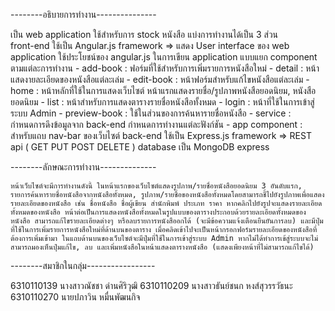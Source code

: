 --------อธิบายการทำงาน---------------

เป็น web application ใช้สำหรับการ stock หนังสือ 
แบ่งการทำงานได้เป็น 3 ส่วน  
    front-end ใช้เป็น Angular.js framework => แสดง User interface ของ web application ใช้ประโยชน์ของ angular.js ในการเขียน application แบบแยก component ตามแต่ละการทำงาน
    -   add-book : ฟอร์มที่ใช้สำหรับการเพิ่มรายการหนังสือใหม่
    -   detail : หน้าแสดงายละเอียดของหนังสือแต่ละเล่ม
    -   edit-book : หน้าฟอร์มสำหรับแก้ไขหนังสือแต่ละเล่ม
    -   home : หน้าหลักที่ใช้ในการแสดงเว็บไซต์ หน้าแรกแสดงรายชื่อ/รูปภาพหนังสือยอดนิยม, หนังสือยอดนิยม
    -   list : หน้าสำหรับการแสดงตารางรายชื่อหนังสือทั้งหมด
    -   login : หน้าที่ใช้ในการเข้าสู่ระบบ Admin
    -   preview-book : ใช้ในส่วนของการค้นหารายชื่อหนังสือ
    -   service : กำหนดการดึงข้อมูลจาก back-end กำหนดการทำงานแต่ละฟังก์ชัน
    -   app component : สำหรับแถบ nav-bar ของเว็บไซต์
    back-end ใช้เป็น Express.js framework =>  REST api ( GET PUT POST DELETE )
    database เป็น MongoDB express

--------ลักษณะการทำงาน--------------

    หน้าเว็บไซต์จะมีการทำงานดังนี้ ในหน้าแรกของเว็บไซต์แสดงรูปภาพ/รายชื่อหนังสือยอดนิยม 3 อันดับแรก, รายการค้นหารายชื่อหนังสือจากหนังสือทั้งหมด, รูปภาพ/รายชื่อของหนังสือทั้งหมดโดยสามารถชี้ไปยังรูปภาพเพื่อแสดงรายละเอียดของหนังสือ เช่น ชื่อหนังสือ ชื่อผู้เขียน สำนักพิมพ์ ประเภท ราคา หากคลิกไปยังรูปจะแสดงรายละเอียดทั้งหมดของหนังสือ หน้าต่อเป็นการแสดงหนังสือทั้งหมดในรูปแบบของตารางประกอบด้วยรายละเอียดทั้งหมดของหนังสือ สามารถแก้ไขรายละเอียดต่างๆ หรือลบรายการหนังสืออกได้ (จะมีข้อความแจ้งเตือนยืนยันการลบ) และมีปุ่มที่ใช้ในการเพิ่มรายการหนังสือใหม่ที่ด้านบนของตาราง เมื่อคลิดเข้าไปจะเป็นหน้ากรอกฟอร์มรายละเอียดของหนังสือที่ต้องการเพิ่มเข้ามา ในแถบด้านบนของเว็บไซต์จะมีปุ่มที่ใช้ในการเข้าสู่ระบบ Admin หากไม่ได้ทำการเข้สู่ระบบจะไม่สามารถมองเห็นปุ่มแก้ไข, ลบ และเพิ่มหนังสือในหน้าแสดงตารางหนังสือ (แสดงเพียงหน้าที่ไม่สามารถแก้ไขได้) 

--------สมาชิกในกลุ่ม-----------------

6310110139 นางสาวณัชชา ด่านศิริวุฒิ
6310110209 นางสาวธันย์ชนก หงส์สุวรรวัธนะ
6310110270 นายปภาวิน หมื่นพัฒนกิจ